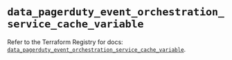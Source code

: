 # `data_pagerduty_event_orchestration_service_cache_variable`

Refer to the Terraform Registry for docs: [`data_pagerduty_event_orchestration_service_cache_variable`](https://registry.terraform.io/providers/pagerduty/pagerduty/3.11.0/docs/data-sources/event_orchestration_service_cache_variable).
